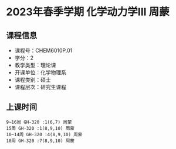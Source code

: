 # 2023年春季学期 化学动力学III 周蒙






## 课程信息

- 课程号：CHEM6010P.01
- 学分：2
- 教学类型：理论课
- 开课单位：化学物理系
- 课程类别：硕士
- 课程层次：研究生课程

## 上课时间

```
9~16周 GH-320 :1(6,7) 周蒙
15周 GH-320 :1(8,9,10) 周蒙
10~14周 GH-320 :4(8,9,10) 周蒙
10周 GH-320 :7(8,9,10) 周蒙
```

